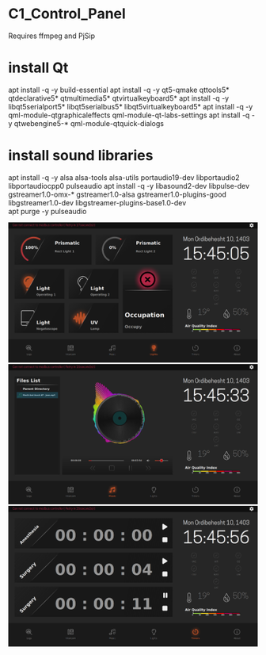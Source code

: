 # C1_Control_Panel

Requires ffmpeg and PjSip

# install Qt
apt install -q -y build-essential 
apt install -q -y qt5-qmake qttools5* qtdeclarative5* qtmultimedia5* qtvirtualkeyboard5* 
apt install -q -y libqt5serialport5* libqt5serialbus5* libqt5virtualkeyboard5*
apt install -q -y qml-module-qtgraphicaleffects qml-module-qt-labs-settings
apt install -q -y qtwebengine5-* qml-module-qtquick-dialogs

# install sound libraries
apt install -q -y alsa alsa-tools alsa-utils portaudio19-dev libportaudio2 libportaudiocpp0 pulseaudio
apt install -q -y libasound2-dev libpulse-dev gstreamer1.0-omx-* gstreamer1.0-alsa gstreamer1.0-plugins-good libgstreamer1.0-dev libgstreamer-plugins-base1.0-dev  
apt purge -y pulseaudio



![alt text](<Images/Screenshot from 2024-04-29 15-45-14.png>) 
![alt text](<Images/Screenshot from 2024-04-29 15-45-35.png>) 
![alt text](<Images/Screenshot from 2024-04-29 15-45-58.png>)